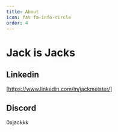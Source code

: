 ```yaml
---
title: About
icon: fas fa-info-circle
order: 4
---
```


# Jack is Jacks

## Linkedin
[https://www.linkedin.com/in/jackmeister/]

## Discord
0xjackkk
